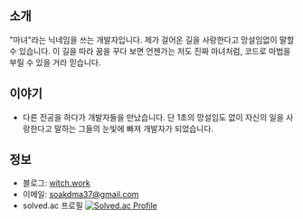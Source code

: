 ## 소개

"마녀"라는 닉네임을 쓰는 개발자입니다. 제가 걸어온 길을 사랑한다고 망설임없이 말할 수 있습니다. 이 길을 따라 꿈을 꾸다 보면 언젠가는 저도 진짜 마녀처럼, 코드로 마법을 부릴 수 있을 거라 믿습니다.

## 이야기

- 다른 전공을 하다가 개발자들을 만났습니다. 단 1초의 망설임도 없이 자신의 일을 사랑한다고 말하는 그들의 눈빛에 빠져 개발자가 되었습니다.

## 정보

- 블로그: [witch.work](https://witch.work)
- 이메일: <a href="mailto:soakdma37@gmail.com">soakdma37@gmail.com</a>
- solved.ac 프로필
[![Solved.ac Profile](http://mazassumnida.wtf/api/v2/generate_badge?boj=city)](https://solved.ac/city/)

